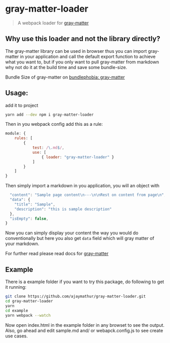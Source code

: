 # gray-matter-loader

> A webpack loader for [gray-matter](https://www.npmjs.com/package/gray-matter)

## Why use this loader and not the library directly?

The gray-matter library can be used in browser thus you can import gray-matter in your application and call the default export function to achieve what you want to, but if you only want to pull gray-matter from markdown why not do it at the build time and save some bundle-size.

Bundle Size of gray-matter on [bundlephobia: gray-matter](https://bundlephobia.com/result?p=gray-matter@4.0.1)

## Usage:

add it to project

```sh
yarn add --dev npm i gray-matter-loader
```

Then in you webpack config add this as a rule:

```js
module: {
    rules: [
        {
            test: /\.md$/,
            use: [
                { loader: "gray-matter-loader" }
            ]
        }
    ]
}
```

Then simply import a markdown in you application, you will an object with

```js
  "content": "Sample page content\n---\n\nRest on content from page\n",
  "data": {
    "title": "Sample",
    "description": "this is sample description"
  },
  "isEmpty": false,
}
```

Now you can simply display your content the way you would do conventionally but here you also get `data` field which will gray matter of your markdown.

For further read please read docs for [gray-matter](https://www.npmjs.com/package/gray-matter)

## Example

There is a example folder if you want to try this package, do following to get it running:

```sh
git clone https://github.com/ajaymathur/gray-matter-loader.git
cd gray-matter-loader
yarn
cd example
yarn webpack --watch
```

Now open index.html in the example folder in any browset to see the output. Also, go ahead and edit sample.md and/ or webapck.config.js to see create use cases.

